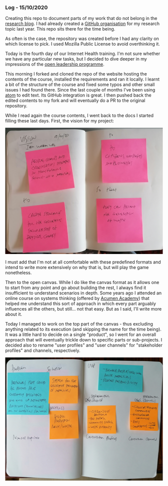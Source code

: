 ### Log - 15/10/2020

Creating this repo to document parts of my work that do not belong in the [research blog](https://is.efeefe.me/opendott). I had already created a [GitHub organisation](https://github.com/opendott-smartcities/) for my research topic last year. This repo sits there for the time being.

As often is the case, the repository was created before I had any clarity on which license to pick. I used Mozilla Public License to avoid overthinking it.

Today is the fourth day of our Internet Health training. I'm not sure whether we have any particular new tasks, but I decided to dive deeper in my impressions of the [open leadership programme](https://mozilla.github.io/open-leadership-training-series/).

This morning I forked and cloned the repo of the website hosting the contents of the course, installed the requirements and ran it locally. I learnt a bit of the structure of the course and fixed some typos and other small issues I had found there. Since the last couple of months I've been using [atom](https://atom.io/) to edit text. Its GitHub integration is great. I then pushed back the edited contents to my fork and will eventually do a PR to the original repository.

While I read again the course contents, I went back to the docs I started filling these last days. First, the vision for my project:

![](vision.jpg)

I must add that I'm not at all comfortable with these predefined formats and intend to write more extensively on why that is, but will play the game nonetheless.

Then to the open canvas. While I do like the canvas format as it allows one to start from any point and go about building the rest, I always find it insufficient to understand scenarios in depth. Some years ago I attended an online course on systems thinking (offered by [Acumen Academy](https://www.acumenacademy.org/courseCatalog/)) that helped me understand this sort of approach in which every part arguably influences all the others, but still... not that easy. But as I said, I'll write more about it.

Today I managed to work on the top part of the canvas - thus excluding anything related to its execution (and skipping the name for the time being). It was a little hard to decide on a single "product", so I went for an overall approach that will eventually trickle down to specific parts or sub-projects. I decided also to rename "user profiles" and "user channels" for "stakeholder profiles" and channels, respectively.

![](open-canvas-top.jpg)
